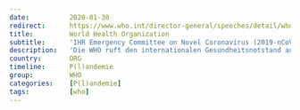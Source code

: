 ```yaml
---
date:          2020-01-30
redirect:      https://www.who.int/director-general/speeches/detail/who-director-general-s-statement-on-ihr-emergency-committee-on-novel-coronavirus-(2019-ncov)
title:         World Health Organization
subtitle:      'IHR Emergency Committee on Novel Coronavirus (2019-nCoV)'
description:   'Die WHO ruft den internationalen Gesundheitsnotstand aus'
country:       ORG
timeline:      P(l)andemie
group:         WHO
categories:    [P(l)andemie]
tags:          [who]
---
```

